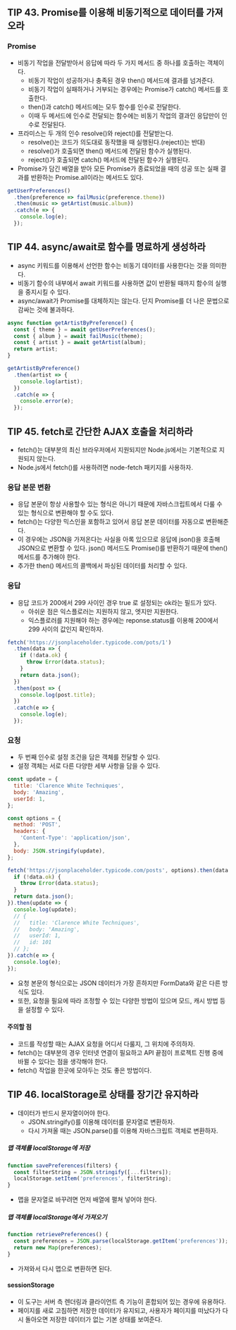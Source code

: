 ## TIP 43. Promise를 이용해 비동기적으로 데이터를 가져오라
### Promise
- 비동기 작업을 전달받아서 응답에 따라 두 가지 메서드 중 하나를 호출하는 객체이다.
  - 비동기 작업이 성공하거나 충족된 경우 then() 메서드에 결과를 넘겨준다.
  - 비동기 작업이 실패하거나 거부되는 경우에는 Promise가 catch() 메서드를 호출한다.
  - then()과 catch() 메서드에는 모두 함수를 인수로 전달한다.
  - 이때 두 메서드에 인수로 전달되는 함수에는 비동기 작업의 결과인 응답만이 인수로 전달된다.
- 프라미스는 두 개의 인수 resolve()와 reject()를 전달받는다.
  - resolve()는 코드가 의도대로 동작했을 때 실행된다.(reject()는 반대)
  - resolve()가 호출되면 then() 메서드에 전달된 함수가 실행된다.
  - reject()가 호출되면 catch() 메서드에 전달된 함수가 실행된다.
- Promise가 담긴 배열을 받아 모든 Promise가 종료되었을 때의 성공 또는 실패 결과를 반환하는 Promise.all이라는 메서드도 있다.
```javascript
getUserPreferences()
  .then(preference => failMusic(preference.theme))
  .then(music => getArtist(music.album))
  .catch(e => {
    console.log(e);
  });
```

## TIP 44. async/await로 함수를 명료하게 생성하라
- async 키워드를 이용해서 선언한 함수는 비동기 데이터를 사용한다는 것을 의미한다.
- 비동기 함수의 내부에서 await 키워드를 사용하면 값이 반환될 때까지 함수의 실행을 중지시킬 수 있다.
- async/await가 Promise를 대체하지는 않는다. 단지 Promise를 더 나은 문법으로 감싸는 것에 불과하다.
```javascript
async function getArtistByPreference() {
  const { theme } = await getUserPreferences();
  const { album } = await failMusic(theme);
  const { artist } = await getArtist(album);
  return artist;
}

getArtistByPreference()
  .then(artist => {
    console.log(artist);
  })
  .catch(e => {
    console.error(e);
  });
```

## TIP 45. fetch로 간단한 AJAX 호출을 처리하라
- fetch()는 대부분의 최신 브라우저에서 지원되지만 Node.js에서는 기본적으로 지원되지 않는다.
- Node.js에서 fetch()를 사용하려면 node-fetch 패키지를 사용하자.

### 응답 본문 변환
- 응답 본문이 항상 사용할수 있는 형식은 아니기 때문에 자바스크립트에서 다룰 수 있는 형식으로 변환해야 할 수도 있다.
- fetch()는 다양한 믹스인을 포함하고 있어서 응답 본문 데이터를 자동으로 변환해준다.
- 이 경우에는 JSON을 가져온다는 사실을 아록 있으므로 응답에 json()을 호출해 JSON으로 변환할 수 있다. json() 메서드도 Promise()를 반환하기 때문에 then() 메서드를 추가해야 한다.
- 추가한 then() 메서드의 콜백에서 파싱된 데이터를 처리할 수 있다.

### 응답
- 응답 코드가 200에서 299 사이인 경우 true 로 설정되는 ok라는 필드가 있다.
  - 아쉬운 점은 익스플로러는 지원하지 않고, 엣지만 지원한다.
  - 익스플로러를 지원해야 하는 경우에는 reponse.status를 이용해 200에서 299 사이의 값인지 확인하자.

```javascript
fetch('https://jsonplaceholder.typicode.com/pots/1')
  .then(data => {
    if (!data.ok) {
      throw Error(data.status);
    }
    return data.json();
  })
  .then(post => {
    console.log(post.title);
  })
  .catch(e => {
    console.log(e);
  });
```

### 요청
- 두 번째 인수로 설정 조건을 담은 객체를 전달할 수 있다.
- 설정 객체는 서로 다른 다양한 세부 사항을 담을 수 있다.
```javascript
const update = {
  title: 'Clarence White Techniques',
  body: 'Amazing',
  userId: 1,
};

const options = {
  method: 'POST',
  headers: {
    'Content-Type': 'application/json',
  },
  body: JSON.stringify(update),
};

fetch('https://jsonplaceholder.typicode.com/posts', options).then(data => {
  if (!data.ok) {
    throw Error(data.status);
  }
  return data.json();
}).then(update => {
  console.log(update);
  // {
  //   title: 'Clarence White Techniques',
  //   body: 'Amazing',
  //   userId: 1,
  //   id: 101
  // };
}).catch(e => {
  console.log(e);
});
```
- 요청 본문의 형식으로는 JSON 데이터가 가장 흔하지만 FormData와 같은 다른 방식도 있다.
- 또한, 요청을 필요에 따라 조정할 수 있는 다양한 방법이 있으며 모드, 캐시 방법 등을 설정할 수 있다.

#### 주의할 점
- 코드를 작성할 때는 AJAX 요청을 어디서 다룰지, 그 위치에 주의하자.
- fetch()는 대부분의 경우 인터넷 연결이 필요하고 API 끝점이 프로젝트 진행 중에 바뀔 수 있다는 점을 생각해야 한다.
- fetch() 작업을 한곳에 모아두는 것도 좋은 방법이다.

## TIP 46. localStorage로 상태를 장기간 유지하라
- 데이터가 반드시 문자열이어야 한다.
  - JSON.stringify()를 이용해 데이터를 문자열로 변환하자.
  - 다시 가져올 때는 JSON.parse()를 이용해 자바스크립트 객체로 변환하자.
##### 맵 객체를 localStorage에 저장
```javascript
function savePreferences(filters) {
  const filterString = JSON.stringify([...filters]);
  localStorage.setItem('preferences', filterString);
}
```
- 맵을 문자열로 바꾸려면 먼저 배열에 펼쳐 넣어야 한다.

##### 맵 객체를 localStorage에서 가져오기
```javascript
function retrievePreferences() {
  const preferences = JSON.parse(localStorage.getItem('preferences'));
  return new Map(preferences);
}
```
- 가져와서 다시 맵으로 변환하면 된다.

#### sessionStorage
- 이 도구는 서버 측 렌더링과 클라이언트 측 기능이 혼합되어 있는 경우에 유용하다.
- 페이지를 새로 고침하면 저장한 데이터가 유지되고, 사용자가 페이지를 떠났다가 다시 돌아오면 저장한 데이터가 없는 기본 상태를 보여준다.